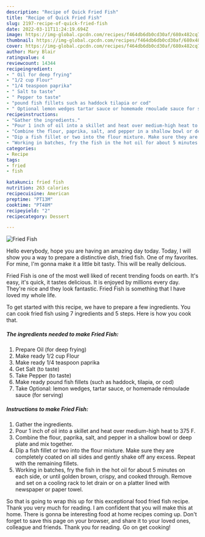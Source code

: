 ```yaml
---
description: "Recipe of Quick Fried Fish"
title: "Recipe of Quick Fried Fish"
slug: 2197-recipe-of-quick-fried-fish
date: 2022-03-11T11:24:19.694Z
image: https://img-global.cpcdn.com/recipes/f464db6db0cd30af/680x482cq70/fried-fish-recipe-main-photo.jpg
thumbnail: https://img-global.cpcdn.com/recipes/f464db6db0cd30af/680x482cq70/fried-fish-recipe-main-photo.jpg
cover: https://img-global.cpcdn.com/recipes/f464db6db0cd30af/680x482cq70/fried-fish-recipe-main-photo.jpg
author: Mary Blair
ratingvalue: 4
reviewcount: 14344
recipeingredient:
- " Oil for deep frying"
- "1/2 cup Flour"
- "1/4 teaspoon paprika"
- " Salt to taste"
- " Pepper to taste"
- "pound fish fillets such as haddock tilapia or cod"
- " Optional lemon wedges tartar sauce or homemade rmoulade sauce for serving"
recipeinstructions:
- "Gather the ingredients."
- "Pour 1 inch of oil into a skillet and heat over medium-high heat to 375 F."
- "Combine the flour, paprika, salt, and pepper in a shallow bowl or deep plate and mix together."
- "Dip a fish fillet or two into the flour mixture. Make sure they are completely coated on all sides and gently shake off any excess. Repeat with the remaining fillets."
- "Working in batches, fry the fish in the hot oil for about 5 minutes on each side, or until golden brown, crispy, and cooked through. Remove and set on a cooling rack to let drain or on a platter lined with newspaper or paper towel."
categories:
- Recipe
tags:
- fried
- fish

katakunci: fried fish 
nutrition: 263 calories
recipecuisine: American
preptime: "PT13M"
cooktime: "PT48M"
recipeyield: "2"
recipecategory: Dessert

---
```



![Fried Fish](https://img-global.cpcdn.com/recipes/f464db6db0cd30af/680x482cq70/fried-fish-recipe-main-photo.jpg)

Hello everybody, hope you are having an amazing day today. Today, I will show you a way to prepare a distinctive dish, fried fish. One of my favorites. For mine, I'm gonna make it a little bit tasty. This will be really delicious.

Fried Fish is one of the most well liked of recent trending foods on earth. It's easy, it's quick, it tastes delicious. It is enjoyed by millions every day. They're nice and they look fantastic. Fried Fish is something that I have loved my whole life.




To get started with this recipe, we have to prepare a few ingredients. You can cook fried fish using 7 ingredients and 5 steps. Here is how you cook that.

<!--inarticleads1-->

##### The ingredients needed to make Fried Fish:

1. Prepare  Oil (for deep frying)
1. Make ready 1/2 cup Flour
1. Make ready 1/4 teaspoon paprika
1. Get  Salt (to taste)
1. Take  Pepper (to taste)
1. Make ready pound fish fillets (such as haddock, tilapia, or cod)
1. Take  Optional: lemon wedges, tartar sauce, or homemade rémoulade sauce (for serving)




<!--inarticleads2-->

##### Instructions to make Fried Fish:

1. Gather the ingredients.
1. Pour 1 inch of oil into a skillet and heat over medium-high heat to 375 F.
1. Combine the flour, paprika, salt, and pepper in a shallow bowl or deep plate and mix together.
1. Dip a fish fillet or two into the flour mixture. Make sure they are completely coated on all sides and gently shake off any excess. Repeat with the remaining fillets.
1. Working in batches, fry the fish in the hot oil for about 5 minutes on each side, or until golden brown, crispy, and cooked through. Remove and set on a cooling rack to let drain or on a platter lined with newspaper or paper towel.




So that is going to wrap this up for this exceptional food fried fish recipe. Thank you very much for reading. I am confident that you will make this at home. There is gonna be interesting food at home recipes coming up. Don't forget to save this page on your browser, and share it to your loved ones, colleague and friends. Thank you for reading. Go on get cooking!

